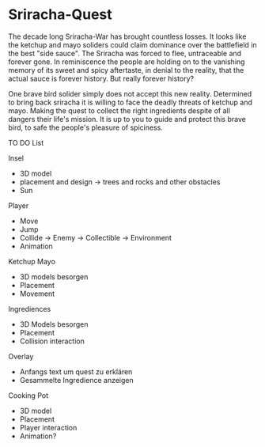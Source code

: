 # Sriracha-Quest


The decade long Sriracha-War has brought countless losses. It looks like the ketchup and mayo soliders could claim dominance over the battlefield in the best "side sauce". The Sriracha was forced to flee, untraceable and forever gone. In reminiscence the people are holding on to the vanishing memory of its sweet and spicy aftertaste, in denial to the reality, that the actual sauce is forever history. But really forever history?

One brave bird solider simply does not accept this new reality. Determined to bring back sriracha it is willing to face the deadly threats of ketchup and mayo. Making the quest to collect the right ingredients despite of all dangers their life's mission. It is up to you to guide and protect this brave bird, to safe the people's pleasure of spiciness.

TO DO List

Insel
- 3D model
- placement and design -> trees and rocks and other obstacles
- Sun

Player
- Move
- Jump
- Collide -> Enemy -> Collectible -> Environment
- Animation
 
Ketchup Mayo
- 3D models besorgen
- Placement
- Movement

Ingrediences
- 3D Models besorgen
- Placement
- Collision interaction

Overlay
- Anfangs text um quest zu erklären
- Gesammelte Ingredience anzeigen

Cooking Pot
- 3D model
- Placement
- Player interaction
- Animation?
